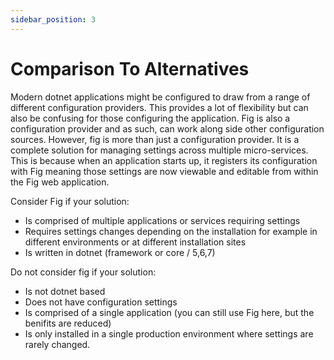 ```yaml
---
sidebar_position: 3
---
```


# Comparison To Alternatives

Modern dotnet applications might be configured to draw from a range of different configuration providers. This provides a lot of flexibility but can also be confusing for those configuring the application. Fig is also a configuration provider and as such, can work along side other configuration sources. However, fig is more than just a configuration provider. It is a complete solution for managing settings across multiple micro-services. This is because when an application starts up, it registers its configuration with Fig meaning those settings are now viewable and editable from within the Fig web application.

Consider Fig if your solution:

- Is comprised of multiple applications or services requiring settings
- Requires settings changes depending on the installation for example in different environments or at different installation sites
- Is written in dotnet (framework or core / 5,6,7)

Do not consider fig if your solution:

- Is not dotnet based
- Does not have configuration settings
- Is comprised of a single application (you can still use Fig here, but the benifits are reduced)
- Is only installed in a single production environment where settings are rarely changed.
